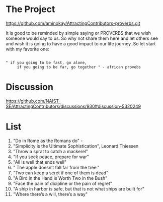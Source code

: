 

# The Project

https://github.com/aminokay/AttractingContributors-proverbs.git

It is good to be reminded by simple saying or PROVERBS that we wish someone would say to us. So why not share them here and let others see and wish it is going to have a good impact to our life journey.
So let start with my favorite one:
```

" if you going to be fast, go alone,
     if you going to be far, go together " - african provebs

```

# Discussion

https://github.com/NAIST-SE/AttractingContributors/discussions/930#discussion-5320249

# List


1. "Do in Rome as the Romans do" -
2. "Simplicity is the Ultimate Sophistication", Leonard Thiessen
3. ”Throw a sprat to catch a mackerel”
4. "If you seek peace, prepare for war"
5. "All is well that ends well"
6. " The apple doesn’t fall far from the tree."
7. "Two can keep a scret if one of them is dead"
8. "A Bird in the Hand is Worth Two in the Bush"
9. "Face the pain of dicipline or the pain of regret"
10. "A ship in harbor is safe, but that is not what ships are built for"
11. "Where there’s a will, there’s a way"


